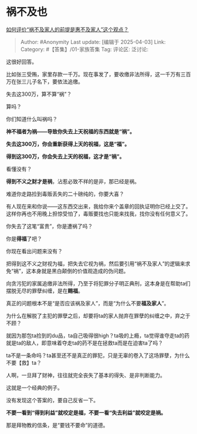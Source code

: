 # 祸不及也
[如何评价“祸不及家人的前提是惠不及家人”这个观点？](https://www.zhihu.com/question/641648705/answer/1890895025438693089)

> Author: #Anonymity
> Last update: [编辑于 2025-04-03]
> Link:
> Category: #【答集】/01-家族答集 
> Tag:
> 评论区:
> 泛讨论:

这很好回答。

比如张三受贿，家里存款一千万。现在事发了，要收缴非法所得，这一千万有三百万在张三儿子名下，要依法追缴。

失去这300万，算不算“祸”？

算吗？

你们知道什么叫祸吗？

**神不福者为祸——导致你失去上天祝福的东西就是“祸”。**

**失去这300万，你会重新获得上天的祝福，这是“福”。**

**得到这300万，你会失去上天的祝福，这才是“祸”。**

看懂没有？

**得到不义之财才是祸**，沾惹必致不祥的是非，那已经是祸。

难道你走路捡到毒贩丢失的二十磅纯的，你要大喜？

有人现在来和你说——这东西交出来，我给你来个盖章的回执证明你已经上交了。这样你再也不用晚上担惊受怕了，毒贩要找也只能来找我，找你没有任何意义了。

你失去了这笔“富贵”，你是遭祸了吗？

你是**得福**了吧？

  

你现在看出问题来没有？

把得到这不义之财视为福，把失去它视为祸，然后要引用“祸不及家人”的逻辑来求免“祸”，这本身就是黑白颠倒的价值观造成的伪问题。

向贪污犯的家属追缴非法所得，乃至于将犯罪分子明正典刑，这本身是在帮助ta们摆脱无尽的罪孽纠缠，是在**赐福**。

真正的问题根本不是“是否应该祸及家人”，而是“为什么不要**福及家人**”。

为什么在解脱了主犯的罪孽之后，却要将ta的家人抛弃在罪孽的纠缠之中，弃之于不顾？

就因为那包ta捡到的du品，ta自己吸得很high？ta吸的上瘾，ta觉得谁夺走ta的药就是ta的敌人，即意味着夺走ta的药不是在拯救ta而是在迫害ta了吗？

ta不是一条命吗？ta甚至还不是真正的罪犯，只是无辜的卷入了这场罪孽，为什么不要【救】ta？

人啊，一旦拜了财神，往往就完全丧失了基本的得失、是非判断能力。

这就是一个经典的例子。

没有发现这个答案的，要自己反省一下。

**不要一看到“得到利益”就咬定是福，不要一看“失去利益”就咬定是祸。**

那是拜物教的信条，是“要钱不要命”的道德。
